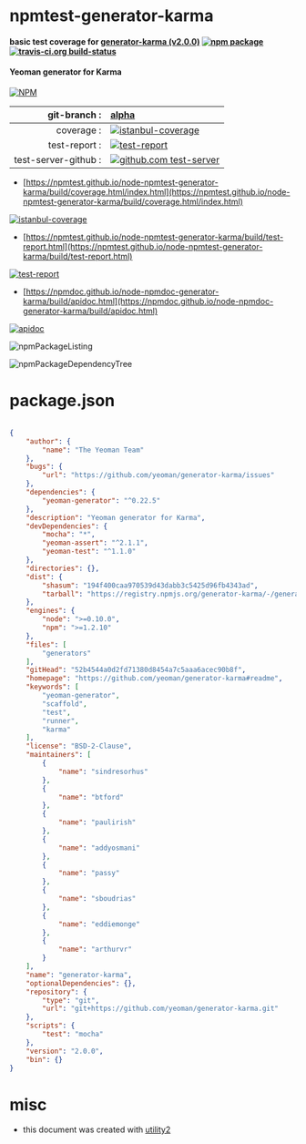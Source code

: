 # npmtest-generator-karma

#### basic test coverage for  [generator-karma (v2.0.0)](https://github.com/yeoman/generator-karma#readme)  [![npm package](https://img.shields.io/npm/v/npmtest-generator-karma.svg?style=flat-square)](https://www.npmjs.org/package/npmtest-generator-karma) [![travis-ci.org build-status](https://api.travis-ci.org/npmtest/node-npmtest-generator-karma.svg)](https://travis-ci.org/npmtest/node-npmtest-generator-karma)

#### Yeoman generator for Karma

[![NPM](https://nodei.co/npm/generator-karma.png?downloads=true&downloadRank=true&stars=true)](https://www.npmjs.com/package/generator-karma)

| git-branch : | [alpha](https://github.com/npmtest/node-npmtest-generator-karma/tree/alpha)|
|--:|:--|
| coverage : | [![istanbul-coverage](https://npmtest.github.io/node-npmtest-generator-karma/build/coverage.badge.svg)](https://npmtest.github.io/node-npmtest-generator-karma/build/coverage.html/index.html)|
| test-report : | [![test-report](https://npmtest.github.io/node-npmtest-generator-karma/build/test-report.badge.svg)](https://npmtest.github.io/node-npmtest-generator-karma/build/test-report.html)|
| test-server-github : | [![github.com test-server](https://npmtest.github.io/node-npmtest-generator-karma/GitHub-Mark-32px.png)](https://npmtest.github.io/node-npmtest-generator-karma/build/app/index.html) | | build-artifacts : | [![build-artifacts](https://npmtest.github.io/node-npmtest-generator-karma/glyphicons_144_folder_open.png)](https://github.com/npmtest/node-npmtest-generator-karma/tree/gh-pages/build)|

- [https://npmtest.github.io/node-npmtest-generator-karma/build/coverage.html/index.html](https://npmtest.github.io/node-npmtest-generator-karma/build/coverage.html/index.html)

[![istanbul-coverage](https://npmtest.github.io/node-npmtest-generator-karma/build/screenCapture.buildCi.browser.%252Ftmp%252Fbuild%252Fcoverage.lib.html.png)](https://npmtest.github.io/node-npmtest-generator-karma/build/coverage.html/index.html)

- [https://npmtest.github.io/node-npmtest-generator-karma/build/test-report.html](https://npmtest.github.io/node-npmtest-generator-karma/build/test-report.html)

[![test-report](https://npmtest.github.io/node-npmtest-generator-karma/build/screenCapture.buildCi.browser.%252Ftmp%252Fbuild%252Ftest-report.html.png)](https://npmtest.github.io/node-npmtest-generator-karma/build/test-report.html)

- [https://npmdoc.github.io/node-npmdoc-generator-karma/build/apidoc.html](https://npmdoc.github.io/node-npmdoc-generator-karma/build/apidoc.html)

[![apidoc](https://npmdoc.github.io/node-npmdoc-generator-karma/build/screenCapture.buildCi.browser.%252Ftmp%252Fbuild%252Fapidoc.html.png)](https://npmdoc.github.io/node-npmdoc-generator-karma/build/apidoc.html)

![npmPackageListing](https://npmtest.github.io/node-npmtest-generator-karma/build/screenCapture.npmPackageListing.svg)

![npmPackageDependencyTree](https://npmtest.github.io/node-npmtest-generator-karma/build/screenCapture.npmPackageDependencyTree.svg)



# package.json

```json

{
    "author": {
        "name": "The Yeoman Team"
    },
    "bugs": {
        "url": "https://github.com/yeoman/generator-karma/issues"
    },
    "dependencies": {
        "yeoman-generator": "^0.22.5"
    },
    "description": "Yeoman generator for Karma",
    "devDependencies": {
        "mocha": "*",
        "yeoman-assert": "^2.1.1",
        "yeoman-test": "^1.1.0"
    },
    "directories": {},
    "dist": {
        "shasum": "194f400caa970539d43dabb3c5425d96fb4343ad",
        "tarball": "https://registry.npmjs.org/generator-karma/-/generator-karma-2.0.0.tgz"
    },
    "engines": {
        "node": ">=0.10.0",
        "npm": ">=1.2.10"
    },
    "files": [
        "generators"
    ],
    "gitHead": "52b4544a0d2fd71380d8454a7c5aaa6acec90b8f",
    "homepage": "https://github.com/yeoman/generator-karma#readme",
    "keywords": [
        "yeoman-generator",
        "scaffold",
        "test",
        "runner",
        "karma"
    ],
    "license": "BSD-2-Clause",
    "maintainers": [
        {
            "name": "sindresorhus"
        },
        {
            "name": "btford"
        },
        {
            "name": "paulirish"
        },
        {
            "name": "addyosmani"
        },
        {
            "name": "passy"
        },
        {
            "name": "sboudrias"
        },
        {
            "name": "eddiemonge"
        },
        {
            "name": "arthurvr"
        }
    ],
    "name": "generator-karma",
    "optionalDependencies": {},
    "repository": {
        "type": "git",
        "url": "git+https://github.com/yeoman/generator-karma.git"
    },
    "scripts": {
        "test": "mocha"
    },
    "version": "2.0.0",
    "bin": {}
}
```



# misc
- this document was created with [utility2](https://github.com/kaizhu256/node-utility2)
